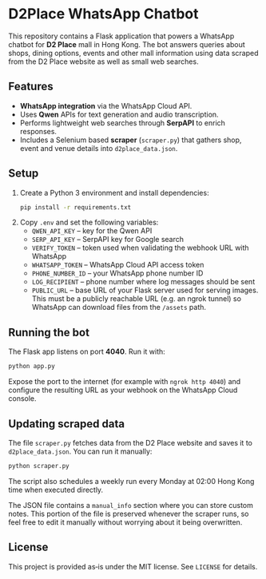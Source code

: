 # D2Place WhatsApp Chatbot

This repository contains a Flask application that powers a WhatsApp chatbot for **D2 Place** mall in Hong Kong. The bot answers queries about shops, dining options, events and other mall information using data scraped from the D2 Place website as well as small web searches.

## Features

- **WhatsApp integration** via the WhatsApp Cloud API.
- Uses **Qwen** APIs for text generation and audio transcription.
- Performs lightweight web searches through **SerpAPI** to enrich responses.
- Includes a Selenium based **scraper** (`scraper.py`) that gathers shop, event and venue details into `d2place_data.json`.

## Setup

1. Create a Python 3 environment and install dependencies:
   ```bash
   pip install -r requirements.txt
   ```
2. Copy `.env` and set the following variables:
   - `QWEN_API_KEY` – key for the Qwen API
   - `SERP_API_KEY` – SerpAPI key for Google search
   - `VERIFY_TOKEN` – token used when validating the webhook URL with WhatsApp
   - `WHATSAPP_TOKEN` – WhatsApp Cloud API access token
   - `PHONE_NUMBER_ID` – your WhatsApp phone number ID
   - `LOG_RECIPIENT` – phone number where log messages should be sent
   - `PUBLIC_URL` – base URL of your Flask server used for serving images.
     This must be a publicly reachable URL (e.g. an ngrok tunnel) so WhatsApp
     can download files from the `/assets` path.

## Running the bot

The Flask app listens on port **4040**. Run it with:
```bash
python app.py
```
Expose the port to the internet (for example with `ngrok http 4040`) and configure the resulting URL as your webhook on the WhatsApp Cloud console.

## Updating scraped data

The file `scraper.py` fetches data from the D2 Place website and saves it to `d2place_data.json`. You can run it manually:
```bash
python scraper.py
```
The script also schedules a weekly run every Monday at 02:00 Hong Kong time when executed directly.

The JSON file contains a `manual_info` section where you can store custom notes.
This portion of the file is preserved whenever the scraper runs, so feel free to
edit it manually without worrying about it being overwritten.

## License

This project is provided as‑is under the MIT license. See `LICENSE` for details.
